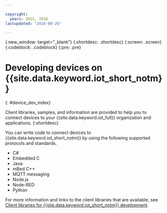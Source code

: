 ```yaml
---

copyright:
  years: 2015, 2016
lastupdated: "2016-08-26"

---
```


{:new_window: target="_blank"}
{:shortdesc: .shortdesc}
{:screen: .screen}
{:codeblock: .codeblock}
{:pre: .pre}

# Developing devices on {{site.data.keyword.iot_short_notm}}
{: #device_dev_index}

Client libraries, samples, and information are provided to help you to connect devices to your {{site.data.keyword.iot_full}} organization and applications.
{:shortdesc}

You can write code to connect devices to {{site.data.keyword.iot_short_notm}} by using the following supported protocols and standards.

- C#
- Embedded C
- Java
- mBed C++
- MQTT messaging
- Node.js
- Node-RED
- Python

For more information and links to the client libraries that are available, see [Client libraries for {{site.data.keyword.iot_short_notm}} development](../iot_platform_client_lib.html).
